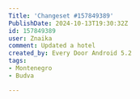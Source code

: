 ```yaml
---
Title: 'Changeset #157849389'
PublishDate: 2024-10-13T19:30:32Z
id: 157849389
user: Znaika
comment: Updated a hotel
created_by: Every Door Android 5.2
tags:
- Montenegro
- Budva

---
```

